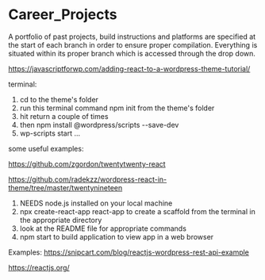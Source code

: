 # Career_Projects
A portfolio of past projects, build instructions and platforms are specified at the start of each branch in order to ensure proper compilation.  Everything is situated within its proper branch which is accessed through the drop down.



https://javascriptforwp.com/adding-react-to-a-wordpress-theme-tutorial/


terminal:

1. cd to the theme's folder
2. run this terminal command npm init from the theme's folder
3. hit return a couple of times
4. then npm install @wordpress/scripts --save-dev
5. wp-scripts start
...


some useful examples: 

https://github.com/zgordon/twentytwenty-react

https://github.com/radekzz/wordpress-react-in-theme/tree/master/twentynineteen



1. NEEDS node.js installed on your local machine
2. npx create-react-app react-app to create a scaffold from the terminal in the appropriate directory
3. look at the README file for appropriate commands
4. npm start to build application to view app in a web browser

Examples: 
https://snipcart.com/blog/reactjs-wordpress-rest-api-example

https://reactjs.org/

